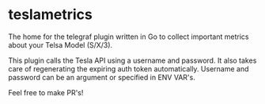 # teslametrics

The home for the telegraf plugin written in Go to collect important metrics about your Telsa Model (S/X/3).

This plugin calls the Tesla API using a username and password. It also takes care of regenerating the expiring auth token automatically. Username and password can be an argument or specified in ENV VAR's.

Feel free to make PR's!
